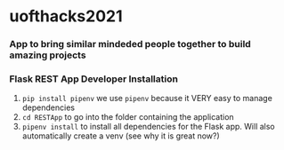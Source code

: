 # uofthacks2021

### App to bring similar mindeded people together to build amazing projects


### Flask REST App Developer Installation
1. `pip install pipenv` we use `pipenv` because it VERY easy to manage dependencies
2. `cd RESTApp` to go into the folder containing the application
3. `pipenv install` to install all dependencies for the Flask app. Will also automatically create a venv (see why it is great now?)